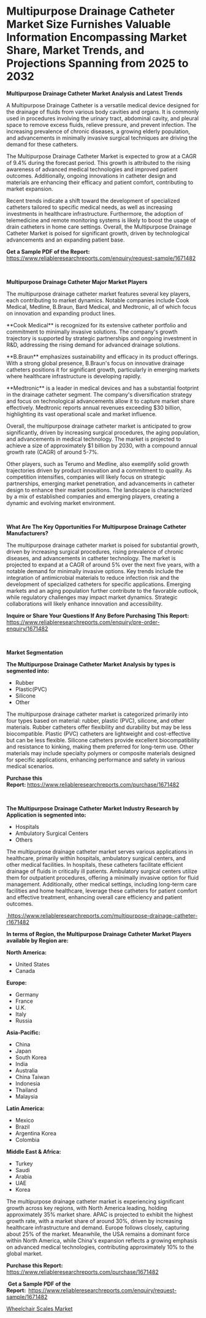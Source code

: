 <p><h1>Multipurpose Drainage Catheter Market Size Furnishes Valuable Information Encompassing Market Share, Market Trends, and Projections Spanning from 2025 to 2032</h1></p><p><strong>Multipurpose Drainage Catheter Market Analysis and Latest Trends</strong></p>
<p><p>A Multipurpose Drainage Catheter is a versatile medical device designed for the drainage of fluids from various body cavities and organs. It is commonly used in procedures involving the urinary tract, abdominal cavity, and pleural space to remove excess fluids, relieve pressure, and prevent infection. The increasing prevalence of chronic diseases, a growing elderly population, and advancements in minimally invasive surgical techniques are driving the demand for these catheters.</p><p>The Multipurpose Drainage Catheter Market is expected to grow at a CAGR of 9.4% during the forecast period. This growth is attributed to the rising awareness of advanced medical technologies and improved patient outcomes. Additionally, ongoing innovations in catheter design and materials are enhancing their efficacy and patient comfort, contributing to market expansion. </p><p>Recent trends indicate a shift toward the development of specialized catheters tailored to specific medical needs, as well as increasing investments in healthcare infrastructure. Furthermore, the adoption of telemedicine and remote monitoring systems is likely to boost the usage of drain catheters in home care settings. Overall, the Multipurpose Drainage Catheter Market is poised for significant growth, driven by technological advancements and an expanding patient base.</p></p>
<p><strong>Get a Sample PDF of the Report:&nbsp;</strong> <a href="https://www.reliableresearchreports.com/enquiry/request-sample/1671482?utm_campaign=3064&utm_medium=2&utm_source=Github&utm_content=ia&utm_term=04032025&utm_id=multipurpose-drainage-catheter">https://www.reliableresearchreports.com/enquiry/request-sample/1671482</a></p>
<p>&nbsp;</p>
<p><strong>Multipurpose Drainage Catheter Major Market Players</strong></p>
<p><p>The multipurpose drainage catheter market features several key players, each contributing to market dynamics. Notable companies include Cook Medical, Medline, B.Braun, Bard Medical, and Medtronic, all of which focus on innovation and expanding product lines.</p><p>**Cook Medical** is recognized for its extensive catheter portfolio and commitment to minimally invasive solutions. The company's growth trajectory is supported by strategic partnerships and ongoing investment in R&D, addressing the rising demand for advanced drainage solutions. </p><p>**B.Braun** emphasizes sustainability and efficacy in its product offerings. With a strong global presence, B.Braun's focus on innovative drainage catheters positions it for significant growth, particularly in emerging markets where healthcare infrastructure is developing rapidly.</p><p>**Medtronic** is a leader in medical devices and has a substantial footprint in the drainage catheter segment. The company's diversification strategy and focus on technological advancements allow it to capture market share effectively. Medtronic reports annual revenues exceeding $30 billion, highlighting its vast operational scale and market influence.</p><p>Overall, the multipurpose drainage catheter market is anticipated to grow significantly, driven by increasing surgical procedures, the aging population, and advancements in medical technology. The market is projected to achieve a size of approximately $1 billion by 2030, with a compound annual growth rate (CAGR) of around 5-7%.</p><p>Other players, such as Terumo and Medline, also exemplify solid growth trajectories driven by product innovation and a commitment to quality. As competition intensifies, companies will likely focus on strategic partnerships, emerging market penetration, and advancements in catheter design to enhance their market positions. The landscape is characterized by a mix of established companies and emerging players, creating a dynamic and evolving market environment.</p></p>
<p>&nbsp;</p>
<p><strong>What Are The Key Opportunities For Multipurpose Drainage Catheter Manufacturers?</strong></p>
<p><p>The multipurpose drainage catheter market is poised for substantial growth, driven by increasing surgical procedures, rising prevalence of chronic diseases, and advancements in catheter technology. The market is projected to expand at a CAGR of around 5% over the next five years, with a notable demand for minimally invasive options. Key trends include the integration of antimicrobial materials to reduce infection risk and the development of specialized catheters for specific applications. Emerging markets and an aging population further contribute to the favorable outlook, while regulatory challenges may impact market dynamics. Strategic collaborations will likely enhance innovation and accessibility.</p></p>
<p><strong>Inquire or Share Your Questions If Any Before Purchasing This Report:</strong> <a href="https://www.reliableresearchreports.com/enquiry/pre-order-enquiry/1671482?utm_campaign=3064&utm_medium=2&utm_source=Github&utm_content=ia&utm_term=04032025&utm_id=multipurpose-drainage-catheter">https://www.reliableresearchreports.com/enquiry/pre-order-enquiry/1671482</a></p>
<p>&nbsp;</p>
<p><strong>Market Segmentation</strong></p>
<p><strong>The Multipurpose Drainage Catheter Market Analysis by types is segmented into:</strong></p>
<p><ul><li>Rubber</li><li>Plastic(PVC)</li><li>Silicone</li><li>Other</li></ul></p>
<p><p>The multipurpose drainage catheter market is categorized primarily into four types based on material: rubber, plastic (PVC), silicone, and other materials. Rubber catheters offer flexibility and durability but may be less biocompatible. Plastic (PVC) catheters are lightweight and cost-effective but can be less flexible. Silicone catheters provide excellent biocompatibility and resistance to kinking, making them preferred for long-term use. Other materials may include specialty polymers or composite materials designed for specific applications, enhancing performance and safety in various medical scenarios.</p></p>
<p><strong>Purchase this Report:&nbsp;</strong><a href="https://www.reliableresearchreports.com/purchase/1671482?utm_campaign=3064&utm_medium=2&utm_source=Github&utm_content=ia&utm_term=04032025&utm_id=multipurpose-drainage-catheter">https://www.reliableresearchreports.com/purchase/1671482</a></p>
<p>&nbsp;</p>
<p><strong>The Multipurpose Drainage Catheter Market Industry Research by Application is segmented into:</strong></p>
<p><ul><li>Hospitals</li><li>Ambulatory Surgical Centers</li><li>Others</li></ul></p>
<p><p>The multipurpose drainage catheter market serves various applications in healthcare, primarily within hospitals, ambulatory surgical centers, and other medical facilities. In hospitals, these catheters facilitate efficient drainage of fluids in critically ill patients. Ambulatory surgical centers utilize them for outpatient procedures, offering a minimally invasive option for fluid management. Additionally, other medical settings, including long-term care facilities and home healthcare, leverage these catheters for patient comfort and effective treatment, enhancing overall care efficiency and patient outcomes.</p></p>
<p><a href="https://www.reliableresearchreports.com/multipurpose-drainage-catheter-r1671482?utm_campaign=3064&utm_medium=2&utm_source=Github&utm_content=ia&utm_term=04032025&utm_id=multipurpose-drainage-catheter">&nbsp;https://www.reliableresearchreports.com/multipurpose-drainage-catheter-r1671482</a></p>
<p><strong>In terms of Region, the Multipurpose Drainage Catheter Market Players available by Region are:</strong></p>
<p>
    <p> <strong> North America: </strong>
        <ul>
            <li>United States</li>
            <li>Canada</li>
        </ul>
        </p> 
    <p> <strong> Europe: </strong>
        <ul>
            <li>Germany</li>
            <li>France</li>
            <li>U.K.</li>
            <li>Italy</li>
            <li>Russia</li>
        </ul>
        </p> 
    <p> <strong> Asia-Pacific: </strong>
        <ul>
            <li>China</li>
            <li>Japan</li>
            <li>South Korea</li>
            <li>India</li>
            <li>Australia</li>
            <li>China Taiwan</li>
            <li>Indonesia</li>
            <li>Thailand</li>
            <li>Malaysia</li>
        </ul>
        </p> 
    <p> <strong> Latin America: </strong>
        <ul>
            <li>Mexico</li>
            <li>Brazil</li>
            <li>Argentina Korea</li>
            <li>Colombia</li>
        </ul>
        </p> 
    <p> <strong> Middle East & Africa: </strong>
        <ul>
            <li>Turkey</li>
            <li>Saudi</li>
            <li>Arabia</li>
            <li>UAE</li>
            <li>Korea</li>
        </ul>
    </p>
    </p>
<p><p>The multipurpose drainage catheter market is experiencing significant growth across key regions, with North America leading, holding approximately 35% market share. APAC is projected to exhibit the highest growth rate, with a market share of around 30%, driven by increasing healthcare infrastructure and demand. Europe follows closely, capturing about 25% of the market. Meanwhile, the USA remains a dominant force within North America, while China's expansion reflects a growing emphasis on advanced medical technologies, contributing approximately 10% to the global market.</p></p>
<p><strong>Purchase this Report: </strong><a href="https://www.reliableresearchreports.com/purchase/1671482?utm_campaign=3064&utm_medium=2&utm_source=Github&utm_content=ia&utm_term=04032025&utm_id=multipurpose-drainage-catheter">https://www.reliableresearchreports.com/purchase/1671482</a></p>
<p>&nbsp;<strong>Get a Sample PDF of the Report:&nbsp;&nbsp;</strong><a href="https://www.reliableresearchreports.com/enquiry/request-sample/1671482?utm_campaign=3064&utm_medium=2&utm_source=Github&utm_content=ia&utm_term=04032025&utm_id=multipurpose-drainage-catheter">https://www.reliableresearchreports.com/enquiry/request-sample/1671482</a></p>
<p><strong></strong></p>
<p><p><a href="https://github.com/rianttegang/Market-Research-Report-List-1/blob/main/wheelchair-scales-market.md?utm_campaign=3064&utm_medium=2&utm_source=Github&utm_content=ia&utm_term=04032025&utm_id=multipurpose-drainage-catheter">Wheelchair Scales Market</a></p></p>